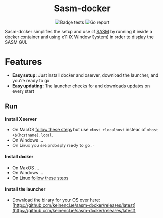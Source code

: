 <h1 align="center">
    Sasm-docker
</h1>

<p align="center">
    <!--a href="https://www.gnu.org/licenses/agpl-3.0">
        <img src="https://img.shields.io/badge/License-AGPL%20v3-blue.svg" />
    </a-->
    <a href="https://github.com/keinenclue/sasm-docker/actions/workflows/release.yml/badge.svg">
        <img src="https://github.com/keinenclue/sasm-docker/actions/workflows/release.yml/badge.svg" alt="Badge tests">
    </a>
    <a href="https://goreportcard.com/report/github.com/keinenclue/sasm-docker">
        <img src="https://img.shields.io/badge/go%20report-A-green.svg?style=flat" alt="Go report" />
    </a>
</p>

Sasm-docker simplifies the setup and use of [SASM](https://dman95.github.io/SASM/english.html) by running it inside a docker container and using x11 (X Window System) in order to display the SASM GUI.

# Features

- **Easy setup:** Just install docker and xserver, download the launcher, and you're ready to go
- **Easy updating:** The launcher checks for and downloads updates on every start

## Run
#### Install X server
- On MacOS [follow these steps](https://gist.github.com/paul-krohn/e45f96181b1cf5e536325d1bdee6c949) but use `xhost +localhost` instead of `xhost +$(hostname).local`.
- On Windows ...
- On Linux you are probaply ready to go :)

#### Install docker
- On MaxOS ...
- On Windows ...
- On Linux [follow these steps](https://docs.docker.com/engine/install)

#### Install the launcher
-  Download the binary for your OS over here: [https://github.com/keinenclue/sasm-docker/releases/latest](https://github.com/keinenclue/sasm-docker/releases/latest)
